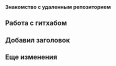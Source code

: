 ### Знакомство с удаленным репозиторием
## Работа с гитхабом

## Добавил заголовок


## Еще изменения

